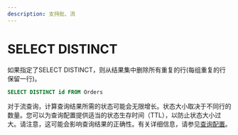 ```yaml
---
description: 支持批、流
---
```


# SELECT DISTINCT

如果指定了SELECT DISTINCT，则从结果集中删除所有重复的行\(每组重复的行保留一行\)。

```sql
SELECT DISTINCT id FROM Orders
```

 对于流查询，计算查询结果所需的状态可能会无限增长。状态大小取决于不同行的数量。您可以为查询配置提供适当的状态生存时间（TTL），以防止状态大小过大。请注意，这可能会影响查询结果的正确性。有关详细信息，请参见[查询配置](https://ci.apache.org/projects/flink/flink-docs-release-1.13/docs/dev/table/config/#table-exec-state-ttl)。

